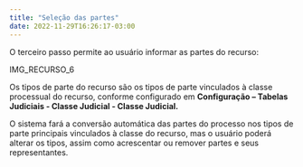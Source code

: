 ```yaml
---
title: "Seleção das partes"
date: 2022-11-29T16:26:17-03:00
---
```


O terceiro passo permite ao usuário informar as partes do recurso:

IMG_RECURSO_6

Os tipos de parte do recurso são os tipos de parte vinculados à classe processual do recurso, conforme configurado em **Configuração – Tabelas Judiciais - Classe Judicial - Classe Judicial.**

O sistema fará a conversão automática das partes do processo nos tipos de parte principais vinculados à classe do recurso, mas o usuário poderá alterar os tipos, assim como acrescentar ou remover partes e seus representantes.
